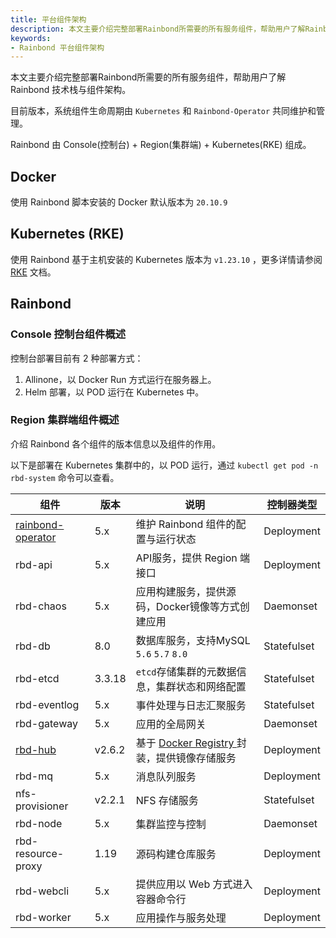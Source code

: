 ```yaml
---
title: 平台组件架构
description: 本文主要介绍完整部署Rainbond所需要的所有服务组件，帮助用户了解Rainbond技术栈与组件架构。
keywords: 
- Rainbond 平台组件架构
---
```


本文主要介绍完整部署Rainbond所需要的所有服务组件，帮助用户了解 Rainbond 技术栈与组件架构。

目前版本，系统组件生命周期由 `Kubernetes` 和 `Rainbond-Operator` 共同维护和管理。

Rainbond 由 Console(控制台) + Region(集群端) + Kubernetes(RKE) 组成。

## Docker

使用 Rainbond 脚本安装的 Docker 默认版本为 `20.10.9`

## Kubernetes (RKE)
使用 Rainbond 基于主机安装的 Kubernetes 版本为 `v1.23.10` ，更多详情请参阅 [RKE](https://docs.rancher.cn/rke/) 文档。

## Rainbond
### Console 控制台组件概述

控制台部署目前有 2 种部署方式：

1. Allinone，以 Docker Run 方式运行在服务器上。 
2. Helm 部署，以 POD 运行在 Kubernetes 中。

### Region 集群端组件概述

介绍 Rainbond 各个组件的版本信息以及组件的作用。

以下是部署在 Kubernetes 集群中的，以 POD 运行，通过 `kubectl get pod -n rbd-system` 命令可以查看。

|组件|版本|说明|控制器类型|
|---|-----|---------------|---|
|[rainbond-operator](./rainbond-operator)|5.x|维护 Rainbond 组件的配置与运行状态|Deployment|
|rbd-api|5.x|API服务，提供 Region 端接口|Deployment|
|rbd-chaos|5.x|应用构建服务，提供源码，Docker镜像等方式创建应用|Daemonset|
|rbd-db|8.0|数据库服务，支持MySQL `5.6` `5.7` `8.0`|Statefulset|
|rbd-etcd|3.3.18|`etcd`存储集群的元数据信息，集群状态和网络配置|Statefulset|
|rbd-eventlog|5.x|事件处理与日志汇聚服务|Statefulset|
|rbd-gateway|5.x|应用的全局网关|Daemonset|
|[rbd-hub](./rbd-hub)|v2.6.2|基于 [Docker Registry ](https://docs.docker.com/registry/)封装，提供镜像存储服务|Deployment|
|rbd-mq|5.x|消息队列服务|Deployment|
|nfs-provisioner|v2.2.1|NFS 存储服务|Statefulset|
|rbd-node|5.x|集群监控与控制|Daemonset|
|rbd-resource-proxy|1.19|源码构建仓库服务|Deployment|
|rbd-webcli|5.x|提供应用以 Web 方式进入容器命令行|Deployment|
|rbd-worker|5.x|应用操作与服务处理|Deployment|
